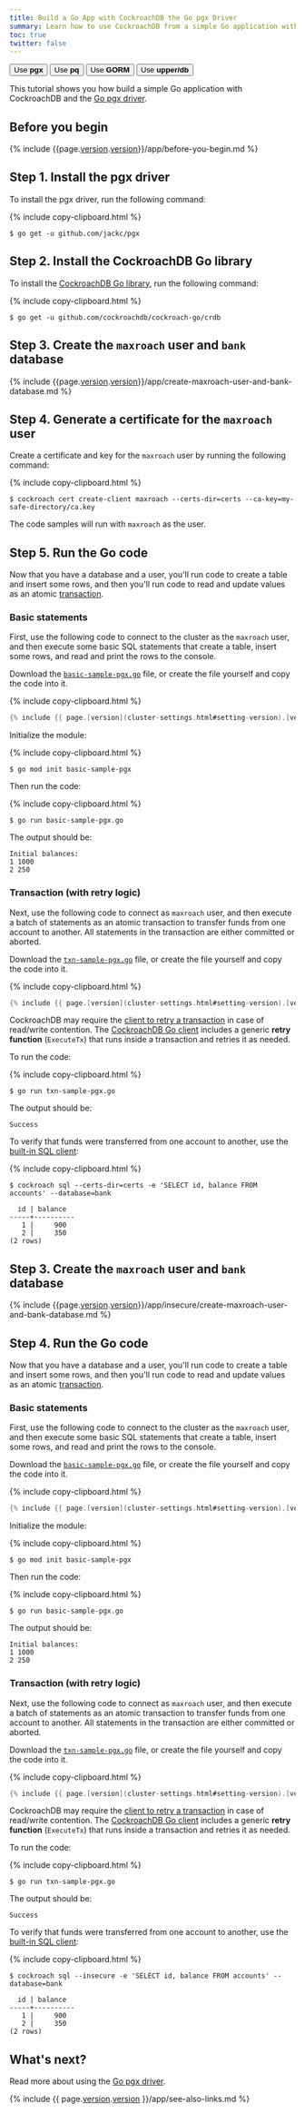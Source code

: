 ```yaml
---
title: Build a Go App with CockroachDB the Go pgx Driver
summary: Learn how to use CockroachDB from a simple Go application with the Go pgx driver.
toc: true
twitter: false
---
```


<div class="filters filters-big clearfix">
    <a href="build-a-go-app-with-cockroachdb.html"><button class="filter-button current">Use <strong>pgx</strong></button></a>
    <a href="build-a-go-app-with-cockroachdb-pq.html"><button class="filter-button">Use <strong>pq</strong></button></a>
    <a href="build-a-go-app-with-cockroachdb-gorm.html"><button class="filter-button">Use <strong>GORM</strong></button></a>
    <a href="build-a-go-app-with-cockroachdb-upperdb.html"><button class="filter-button">Use <strong>upper/db</strong></button></a>
</div>

This tutorial shows you how build a simple Go application with CockroachDB and the [Go pgx driver](https://pkg.go.dev/github.com/jackc/pgx).

## Before you begin

{% include {{page.[version](cluster-settings.html#setting-version).[version](cluster-settings.html#setting-version)}}/app/before-you-begin.md %}

## Step 1. Install the pgx driver

To install the pgx driver, run the following command:

{% include copy-clipboard.html %}
~~~ shell
$ go get -u github.com/jackc/pgx
~~~

## Step 2. Install the CockroachDB Go library

To install the [CockroachDB Go library](https://pkg.go.dev/github.com/cockroachdb/cockroach-go/crdb), run the following command:

{% include copy-clipboard.html %}
~~~ shell
$ go get -u github.com/cockroachdb/cockroach-go/crdb
~~~

<section class="filter-content" markdown="1" data-scope="secure">

## Step 3. Create the `maxroach` user and `bank` database

{% include {{page.[version](cluster-settings.html#setting-version).[version](cluster-settings.html#setting-version)}}/app/create-maxroach-user-and-bank-database.md %}

## Step 4. Generate a certificate for the `maxroach` user

Create a certificate and key for the `maxroach` user by running the following command:

{% include copy-clipboard.html %}
~~~ shell
$ cockroach cert create-client maxroach --certs-dir=certs --ca-key=my-safe-directory/ca.key
~~~

The code samples will run with `maxroach` as the user.

## Step 5. Run the Go code

Now that you have a database and a user, you'll run code to create a table and insert some rows, and then you'll run code to read and update values as an atomic [transaction](transactions.html).

### Basic statements

First, use the following code to connect to the cluster as the `maxroach` user, and then execute some basic SQL statements that create a table, insert some rows, and read and print the rows to the console.

Download the <a href="https://raw.githubusercontent.com/cockroachdb/docs/master/_includes/{{ page.[version](cluster-settings.html#setting-version).[version](cluster-settings.html#setting-version) }}/app/basic-sample-pgx.go" download><code>basic-sample-pgx.go</code></a> file, or create the file yourself and copy the code into it.

{% include copy-clipboard.html %}
~~~ go
{% include {{ page.[version](cluster-settings.html#setting-version).[version](cluster-settings.html#setting-version) }}/app/basic-sample-pgx.go %}
~~~

Initialize the module:

{% include copy-clipboard.html %}
~~~ shell
$ go mod init basic-sample-pgx
~~~

Then run the code:

{% include copy-clipboard.html %}
~~~ shell
$ go run basic-sample-pgx.go
~~~

The output should be:

~~~
Initial balances:
1 1000
2 250
~~~

### Transaction (with retry logic)

Next, use the following code to connect as `maxroach` user, and then execute a batch of statements as an atomic transaction to transfer funds from one account to another. All statements in the transaction are either committed or aborted.

Download the <a href="https://raw.githubusercontent.com/cockroachdb/docs/master/_includes/{{ page.[version](cluster-settings.html#setting-version).[version](cluster-settings.html#setting-version) }}/app/txn-sample-pgx.go" download><code>txn-sample-pgx.go</code></a> file, or create the file yourself and copy the code into it.

{% include copy-clipboard.html %}
~~~ go
{% include {{ page.[version](cluster-settings.html#setting-version).[version](cluster-settings.html#setting-version) }}/app/txn-sample-pgx.go %}
~~~

CockroachDB may require the [client to retry a transaction](transactions.html#transaction-retries) in case of read/write contention. The [CockroachDB Go client](https://github.com/cockroachdb/cockroach-go) includes a generic **retry function** (`ExecuteTx`) that runs inside a transaction and retries it as needed.

To run the code:

{% include copy-clipboard.html %}
~~~ shell
$ go run txn-sample-pgx.go
~~~

The output should be:

~~~
Success
~~~

To verify that funds were transferred from one account to another, use the [built-in SQL client](cockroach-sql.html):

{% include copy-clipboard.html %}
~~~ shell
$ cockroach sql --certs-dir=certs -e 'SELECT id, balance FROM accounts' --database=bank
~~~

~~~
  id | balance
-----+----------
   1 |     900
   2 |     350
(2 rows)
~~~

</section>

<section class="filter-content" markdown="1" data-scope="insecure">

## Step 3. Create the `maxroach` user and `bank` database

{% include {{page.[version](cluster-settings.html#setting-version).[version](cluster-settings.html#setting-version)}}/app/insecure/create-maxroach-user-and-bank-database.md %}

## Step 4. Run the Go code

Now that you have a database and a user, you'll run code to create a table and insert some rows, and then you'll run code to read and update values as an atomic [transaction](transactions.html).

### Basic statements

First, use the following code to connect to the cluster as the `maxroach` user, and then execute some basic SQL statements that create a table, insert some rows, and read and print the rows to the console.

Download the <a href="https://raw.githubusercontent.com/cockroachdb/docs/master/_includes/{{ page.[version](cluster-settings.html#setting-version).[version](cluster-settings.html#setting-version) }}/app/insecure/basic-sample-pgx.go" download><code>basic-sample-pgx.go</code></a> file, or create the file yourself and copy the code into it.

{% include copy-clipboard.html %}
~~~ go
{% include {{ page.[version](cluster-settings.html#setting-version).[version](cluster-settings.html#setting-version) }}/app/insecure/basic-sample-pgx.go %}
~~~

Initialize the module:

{% include copy-clipboard.html %}
~~~ shell
$ go mod init basic-sample-pgx
~~~

Then run the code:

{% include copy-clipboard.html %}
~~~ shell
$ go run basic-sample-pgx.go
~~~

The output should be:

~~~
Initial balances:
1 1000
2 250
~~~

### Transaction (with retry logic)

Next, use the following code to connect as `maxroach` user, and then execute a batch of statements as an atomic transaction to transfer funds from one account to another. All statements in the transaction are either committed or aborted.

Download the <a href="https://raw.githubusercontent.com/cockroachdb/docs/master/_includes/{{ page.[version](cluster-settings.html#setting-version).[version](cluster-settings.html#setting-version) }}/app/insecure/txn-sample-pgx.go" download><code>txn-sample-pgx.go</code></a> file, or create the file yourself and copy the code into it.

{% include copy-clipboard.html %}
~~~ go
{% include {{ page.[version](cluster-settings.html#setting-version).[version](cluster-settings.html#setting-version) }}/app/insecure/txn-sample-pgx.go %}
~~~

CockroachDB may require the [client to retry a transaction](transactions.html#transaction-retries) in case of read/write contention. The [CockroachDB Go client](https://github.com/cockroachdb/cockroach-go) includes a generic **retry function** (`ExecuteTx`) that runs inside a transaction and retries it as needed.

To run the code:

{% include copy-clipboard.html %}
~~~ shell
$ go run txn-sample-pgx.go
~~~

The output should be:

~~~
Success
~~~

To verify that funds were transferred from one account to another, use the [built-in SQL client](cockroach-sql.html):

{% include copy-clipboard.html %}
~~~ shell
$ cockroach sql --insecure -e 'SELECT id, balance FROM accounts' --database=bank
~~~

~~~
  id | balance
-----+----------
   1 |     900
   2 |     350
(2 rows)
~~~

</section>

## What's next?

Read more about using the [Go pgx driver](https://pkg.go.dev/github.com/jackc/pgx?tab=doc).

{% include {{ page.[version](cluster-settings.html#setting-version).[version](cluster-settings.html#setting-version) }}/app/see-also-links.md %}
